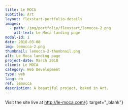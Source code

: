 ```yaml
---
title: Le MOCA
subtitle: Art
layout: flexstart-portfolio-details
images:
  - path: /img/portfolio/flexstart/lemocca-2.png
    alt-text: Le Moca landing page
modal-id: 1
date: 2018-03-08
img: lemocca-2.png
thumbnail: lemocca-2-thumbnail.png
alt: Le Moca landing page
project-date: March 2018
client: Le MOCA
category: Web Development
type: web
lang: en
ref: lemocca
description: A beautiful project, baked in Art.
---
```


Visit the site live at <http://le-moca.com/>{: target="\_blank"}
